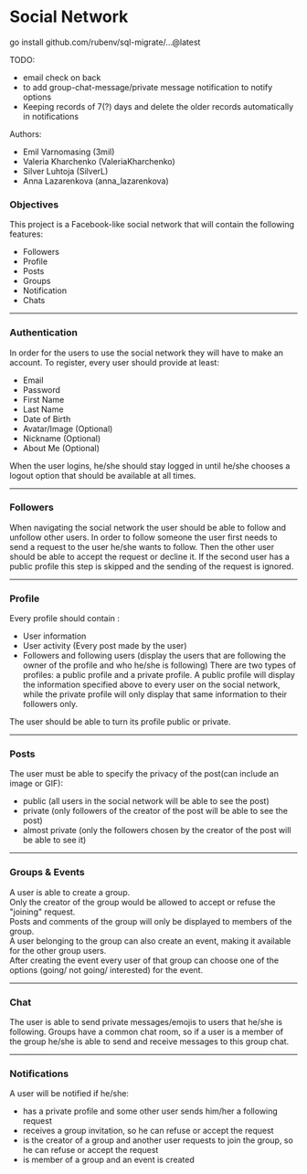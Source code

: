# Social Network


go install  github.com/rubenv/sql-migrate/...@latest

TODO:
 - email check on back
 - to add group-chat-message/private message notification to notify options
 - Keeping records of 7(?) days and delete the older records automatically in notifications



Authors:<br>
 - Emil Varnomasing (3mil)<br>
 - Valeria Kharchenko (ValeriaKharchenko)<br>
 - Silver Luhtoja (SilverL)<br>
 - Anna Lazarenkova (anna_lazarenkova)


### Objectives
This project is a Facebook-like social network that will contain the following features:
* Followers
* Profile
* Posts
* Groups
* Notification
* Chats
- - - -
### Authentication
In order for the users to use the social network they will have to make an account. To register, every user should provide at least:
* Email
* Password
* First Name
* Last Name
* Date of Birth
* Avatar/Image (Optional)
* Nickname (Optional)
* About Me (Optional)

When the user logins, he/she should stay logged in until he/she chooses a logout option that should be available at all times. 
- - - -

### Followers
When navigating the social network the user should be able to follow and unfollow other users. 
In order to follow someone the user first needs to send a request to the user he/she wants to follow. Then the other user should be able to accept the request or decline it. If the second user has a public profile this step is skipped and the sending of the request is ignored.
- - - -

### Profile
Every profile should contain :
* User information
* User activity (Every post made by the user)
* Followers and following users (display the users that are following the owner of the profile and who he/she is following)
There are two types of profiles: a public profile and a private profile. A public profile will display the information specified above to every user on the social network, while the private profile will only display that same information to their followers only.

The user should be able to turn its profile public or private.
- - - -

### Posts
The user must be able to specify the privacy of the post(can include an image or GIF):
* public (all users in the social network will be able to see the post)
* private (only followers of the creator of the post will be able to see the post)
* almost private (only the followers chosen by the creator of the post will be able to see it)
- - - -

### Groups & Events
A user is able to create a group.<br>
Only the creator of the group would be allowed to accept or refuse the "joining" request.<br>
Posts and comments of the group will only be displayed to members of the group.<br>
A user belonging to the group can also create an event, making it available for the other group users.<br>
After creating the event every user of that group can choose one of the options (going/ not going/ interested) for the event.
- - - -

### Chat
The user is able to send private messages/emojis to users that he/she is following.
Groups have a common chat room, so if a user is a member of the group he/she is able to send and receive messages to this group chat.
- - - -

### Notifications
A user will be notified if he/she:

* has a private profile and some other user sends him/her a following request
* receives a group invitation, so he can refuse or accept the request
* is the creator of a group and another user requests to join the group, so he can refuse or accept the request
* is member of a group and an event is created
